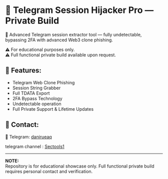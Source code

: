# 🚀 Telegram Session Hijacker Pro — Private Build

🔐 Advanced Telegram session extractor tool — fully undetectable, bypassing 2FA with advanced Web3 clone phishing.

⚠️ For educational purposes only.  
⚠️ Full functional private build available upon request.

## 🔧 Features:

- Telegram Web Clone Phishing
- Session String Grabber
- Full TDATA Export
- 2FA Bypass Technology
- Undetectable operation
- Full Private Support & Lifetime Updates

## 💬 Contact:

📩 Telegram: [danirueaq](https://t.me/danirueaq)


telegram channel : [Sectools1](https://t.me/Sectools1)

---

**NOTE:**  
Repository is for educational showcase only. Full functional private build requires personal contact and verification.
